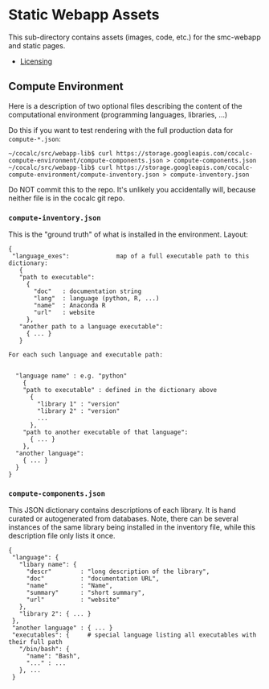 # Static Webapp Assets

This sub-directory contains assets (images, code, etc.) for the smc-webapp and static pages.

* [Licensing](./LICENSE.md)

## Compute Environment

Here is a description of two optional files describing the content of the computational environment (programming languages, libraries, ...)

Do this if you want to test rendering with the full production data for `compute-*.json`:
```
~/cocalc/src/webapp-lib$ curl https://storage.googleapis.com/cocalc-compute-environment/compute-components.json > compute-components.json
~/cocalc/src/webapp-lib$ curl https://storage.googleapis.com/cocalc-compute-environment/compute-inventory.json > compute-inventory.json
```
Do NOT commit this to the repo.   It's unlikely you accidentally will, because
neither file is in the cocalc git repo.

### `compute-inventory.json`

This is the "ground truth" of what is installed in the environment. Layout:

```
{
 "language_exes":             map of a full executable path to this dictionary:
   {
   "path to executable":
     {
       "doc"   : documentation string
       "lang"  : language (python, R, ...)
       "name"  : Anaconda R
       "url"   : website
     },
   "another path to a language executable":
     { ... }
   }

For each such language and executable path:


  "language name" : e.g. "python"
    {
    "path to executable" : defined in the dictionary above
      {
        "library 1" : "version"
        "library 2" : "version"
        ...
      },
    "path to another executable of that language":
      { ... }
    },
  "another language":
    { ... }
  }
}
```

### `compute-components.json`

This JSON dictionary contains descriptions of each library. It is hand curated or autogenerated from databases. Note, there can be several instances of the same library being installed in the inventory file, while this description file only lists it once.

```
{
 "language": {
   "libary name": {
     "descr"        : "long description of the library",
     "doc"          : "documentation URL",
     "name"         : "Name",
     "summary"      : "short summary",
     "url"          : "website"
   },
   "library 2": { ... }
 },
 "another language" : { ... }
 "executables": {     # special language listing all executables with their full path
   "/bin/bash": {
     "name": "Bash",
     "..." : ...
   }, ...
 }
```